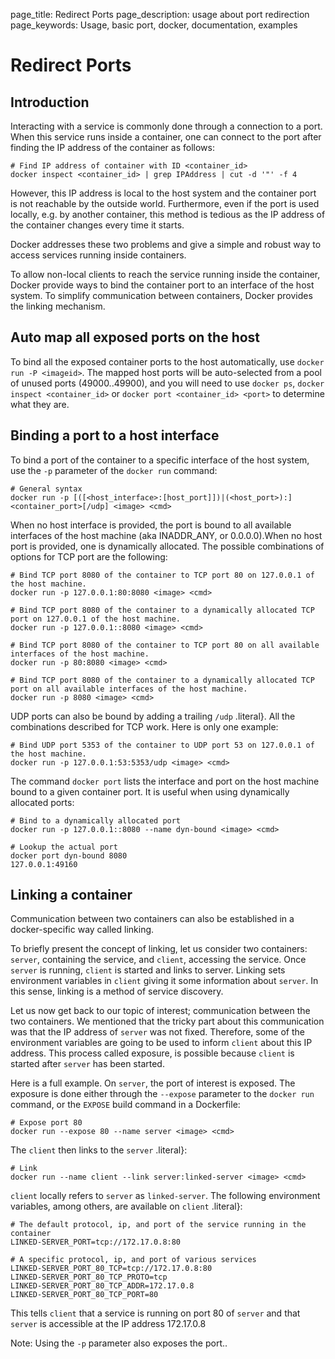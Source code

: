 page_title: Redirect Ports
page_description: usage about port redirection
page_keywords: Usage, basic port, docker, documentation, examples

# Redirect Ports

## Introduction

Interacting with a service is commonly done through a connection to a
port. When this service runs inside a container, one can connect to the
port after finding the IP address of the container as follows:

    # Find IP address of container with ID <container_id>
    docker inspect <container_id> | grep IPAddress | cut -d '"' -f 4

However, this IP address is local to the host system and the container
port is not reachable by the outside world. Furthermore, even if the
port is used locally, e.g. by another container, this method is tedious
as the IP address of the container changes every time it starts.

Docker addresses these two problems and give a simple and robust way to
access services running inside containers.

To allow non-local clients to reach the service running inside the
container, Docker provide ways to bind the container port to an
interface of the host system. To simplify communication between
containers, Docker provides the linking mechanism.

## Auto map all exposed ports on the host

To bind all the exposed container ports to the host automatically, use
`docker run -P <imageid>`. The mapped host ports
will be auto-selected from a pool of unused ports (49000..49900), and
you will need to use `docker ps`,
`docker inspect <container_id>` or
`docker port <container_id> <port>` to determine
what they are.

## Binding a port to a host interface

To bind a port of the container to a specific interface of the host
system, use the `-p` parameter of the
`docker run` command:

    # General syntax
    docker run -p [([<host_interface>:[host_port]])|(<host_port>):]<container_port>[/udp] <image> <cmd>

When no host interface is provided, the port is bound to all available
interfaces of the host machine (aka INADDR\_ANY, or 0.0.0.0).When no
host port is provided, one is dynamically allocated. The possible
combinations of options for TCP port are the following:

    # Bind TCP port 8080 of the container to TCP port 80 on 127.0.0.1 of the host machine.
    docker run -p 127.0.0.1:80:8080 <image> <cmd>

    # Bind TCP port 8080 of the container to a dynamically allocated TCP port on 127.0.0.1 of the host machine.
    docker run -p 127.0.0.1::8080 <image> <cmd>

    # Bind TCP port 8080 of the container to TCP port 80 on all available interfaces of the host machine.
    docker run -p 80:8080 <image> <cmd>

    # Bind TCP port 8080 of the container to a dynamically allocated TCP port on all available interfaces of the host machine.
    docker run -p 8080 <image> <cmd>

UDP ports can also be bound by adding a trailing `/udp`
.literal}. All the combinations described for TCP work. Here is only one
example:

    # Bind UDP port 5353 of the container to UDP port 53 on 127.0.0.1 of the host machine.
    docker run -p 127.0.0.1:53:5353/udp <image> <cmd>

The command `docker port` lists the interface and
port on the host machine bound to a given container port. It is useful
when using dynamically allocated ports:

    # Bind to a dynamically allocated port
    docker run -p 127.0.0.1::8080 --name dyn-bound <image> <cmd>

    # Lookup the actual port
    docker port dyn-bound 8080
    127.0.0.1:49160

## Linking a container

Communication between two containers can also be established in a
docker-specific way called linking.

To briefly present the concept of linking, let us consider two
containers: `server`, containing the service, and
`client`, accessing the service. Once
`server` is running, `client` is
started and links to server. Linking sets environment variables in
`client` giving it some information about
`server`. In this sense, linking is a method of
service discovery.

Let us now get back to our topic of interest; communication between the
two containers. We mentioned that the tricky part about this
communication was that the IP address of `server`
was not fixed. Therefore, some of the environment variables are going to
be used to inform `client` about this IP address.
This process called exposure, is possible because `client`
is started after `server` has been
started.

Here is a full example. On `server`, the port of
interest is exposed. The exposure is done either through the
`--expose` parameter to the `docker run`
command, or the `EXPOSE` build command in
a Dockerfile:

    # Expose port 80
    docker run --expose 80 --name server <image> <cmd>

The `client` then links to the `server`
.literal}:

    # Link
    docker run --name client --link server:linked-server <image> <cmd>

`client` locally refers to `server`
as `linked-server`. The following
environment variables, among others, are available on `client`
.literal}:

    # The default protocol, ip, and port of the service running in the container
    LINKED-SERVER_PORT=tcp://172.17.0.8:80

    # A specific protocol, ip, and port of various services
    LINKED-SERVER_PORT_80_TCP=tcp://172.17.0.8:80
    LINKED-SERVER_PORT_80_TCP_PROTO=tcp
    LINKED-SERVER_PORT_80_TCP_ADDR=172.17.0.8
    LINKED-SERVER_PORT_80_TCP_PORT=80

This tells `client` that a service is running on
port 80 of `server` and that `server`
is accessible at the IP address 172.17.0.8

Note: Using the `-p` parameter also exposes the
port..
